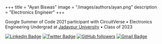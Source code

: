 +++
title = "Ayan Biswas"
image = "/images/authors/ayan.png"
description = "Electronics Engineer"
+++

Google Summer of Code 2021 participant with CircuitVerse • Electronics Engineering Undergrad at [Jadavpur University](http://www.jaduniv.edu.in) • Class of 2023

[![Linkedin Badge](https://img.shields.io/badge/-Ayan%20Biswas-blue?style=social&logo=Linkedin&logoColor=blue&link=https://www.linkedin.com/in/ayanbiswas0412/)](https://www.linkedin.com/in/ayanbiswas0412/) [![Twitter Badge](http://img.shields.io/badge/-@ayanbiswas0412-1ca0f1?style=social&logo=twitter&logoColor=blue&link=https://twitter.com/ayanbiswas0412)](https://twitter.com/ayanbiswas0412) [![GitHub followers](https://img.shields.io/github/followers/ayan-biswas0412?label=Follow&style=social)](https://github.com/ayan-biswas0412/?tab=follow) [![Gmail Badge](https://img.shields.io/badge/-ayanbiswas184-c14438?style=social&logo=Gmail&logoColor=red&link=mailto:ayanbiswas184@gmail.com)](mailto:ayanbiswas184@gmail.com)
